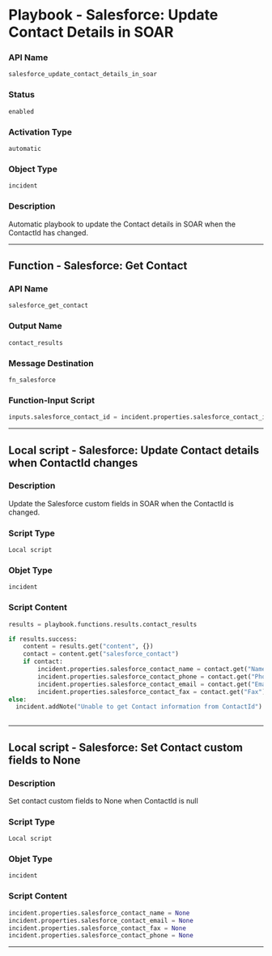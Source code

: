 <!--
    DO NOT MANUALLY EDIT THIS FILE
    THIS FILE IS AUTOMATICALLY GENERATED WITH resilient-sdk codegen
    Generated with resilient-sdk v50.0.85
-->

# Playbook - Salesforce: Update Contact Details in SOAR

### API Name
`salesforce_update_contact_details_in_soar`

### Status
`enabled`

### Activation Type
`automatic`

### Object Type
`incident`

### Description
Automatic playbook to update the Contact details in SOAR when the ContactId has changed.


---
## Function - Salesforce: Get Contact

### API Name
`salesforce_get_contact`

### Output Name
`contact_results`

### Message Destination
`fn_salesforce`

### Function-Input Script
```python
inputs.salesforce_contact_id = incident.properties.salesforce_contact_id
```

---

## Local script - Salesforce: Update Contact details when ContactId changes

### Description
Update the Salesforce custom fields in SOAR when the ContactId is changed.

### Script Type
`Local script`

### Objet Type
`incident`

### Script Content
```python
results = playbook.functions.results.contact_results

if results.success:
    content = results.get("content", {})
    contact = content.get("salesforce_contact")
    if contact:
        incident.properties.salesforce_contact_name = contact.get("Name")
        incident.properties.salesforce_contact_phone = contact.get("Phone")
        incident.properties.salesforce_contact_email = contact.get("Email")
        incident.properties.salesforce_contact_fax = contact.get("Fax")
else:
  incident.addNote("Unable to get Contact information from ContactId")
  
```

---
## Local script - Salesforce: Set Contact custom fields to None

### Description
Set contact custom fields to None when ContactId is null 

### Script Type
`Local script`

### Objet Type
`incident`

### Script Content
```python
incident.properties.salesforce_contact_name = None
incident.properties.salesforce_contact_email = None
incident.properties.salesforce_contact_fax = None
incident.properties.salesforce_contact_phone = None
```

---
